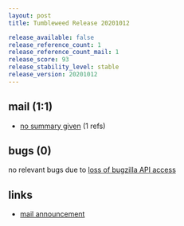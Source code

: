 ```yaml
---
layout: post
title: Tumbleweed Release 20201012

release_available: false
release_reference_count: 1
release_reference_count_mail: 1
release_score: 93
release_stability_level: stable
release_version: 20201012
---
```


## mail (1:1)

- [no summary given](https://github.com/boombatower/tumbleweed-review/issues/10) (1 refs)

## bugs (0)

<!--more-->

no relevant bugs due to [loss of bugzilla API access](https://bugzilla.opensuse.org/show_bug.cgi?id=1157722)



## links

- [mail announcement](https://github.com/boombatower/tumbleweed-review/issues/10)
